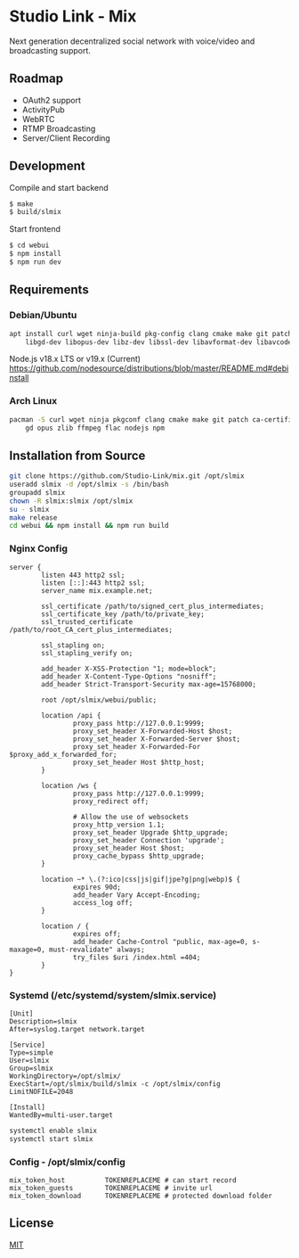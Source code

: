 # Studio Link - Mix

Next generation decentralized social network with voice/video and broadcasting support.


## Roadmap

- OAuth2 support
- ActivityPub
- WebRTC
- RTMP Broadcasting
- Server/Client Recording

## Development

Compile and start backend

```sh
$ make
$ build/slmix
```

Start frontend

```sh
$ cd webui
$ npm install
$ npm run dev
```


## Requirements

### Debian/Ubuntu

```bash
apt install curl wget ninja-build pkg-config clang cmake make git patch ca-certificates \
	libgd-dev libopus-dev libz-dev libssl-dev libavformat-dev libavcodec-dev libflac-dev
```

Node.js v18.x LTS or v19.x (Current)
https://github.com/nodesource/distributions/blob/master/README.md#debinstall


### Arch Linux

```bash
pacman -S curl wget ninja pkgconf clang cmake make git patch ca-certificates \
	gd opus zlib ffmpeg flac nodejs npm
```

## Installation from Source

```bash
git clone https://github.com/Studio-Link/mix.git /opt/slmix
useradd slmix -d /opt/slmix -s /bin/bash
groupadd slmix
chown -R slmix:slmix /opt/slmix
su - slmix
make release
cd webui && npm install && npm run build
```

### Nginx Config

```nginx
server {
        listen 443 http2 ssl;
        listen [::]:443 http2 ssl;
        server_name mix.example.net;

        ssl_certificate /path/to/signed_cert_plus_intermediates;
        ssl_certificate_key /path/to/private_key;
        ssl_trusted_certificate /path/to/root_CA_cert_plus_intermediates;

        ssl_stapling on;
        ssl_stapling_verify on;

        add_header X-XSS-Protection "1; mode=block";
        add_header X-Content-Type-Options "nosniff";
        add_header Strict-Transport-Security max-age=15768000;

        root /opt/slmix/webui/public;

        location /api {
                proxy_pass http://127.0.0.1:9999;
                proxy_set_header X-Forwarded-Host $host;
                proxy_set_header X-Forwarded-Server $host;
                proxy_set_header X-Forwarded-For $proxy_add_x_forwarded_for;
                proxy_set_header Host $http_host;
        }

        location /ws {
                proxy_pass http://127.0.0.1:9999;
                proxy_redirect off;

                # Allow the use of websockets
                proxy_http_version 1.1;
                proxy_set_header Upgrade $http_upgrade;
                proxy_set_header Connection 'upgrade';
                proxy_set_header Host $host;
                proxy_cache_bypass $http_upgrade;
        }

        location ~* \.(?:ico|css|js|gif|jpe?g|png|webp)$ {
                expires 90d;
                add_header Vary Accept-Encoding;
                access_log off;
        }

        location / {
                expires off;
                add_header Cache-Control "public, max-age=0, s-maxage=0, must-revalidate" always;
                try_files $uri /index.html =404;
        }
}
```

### Systemd (/etc/systemd/system/slmix.service)
```/etc/systemd/system/slmix.service
[Unit]
Description=slmix
After=syslog.target network.target

[Service]
Type=simple
User=slmix
Group=slmix
WorkingDirectory=/opt/slmix/
ExecStart=/opt/slmix/build/slmix -c /opt/slmix/config 
LimitNOFILE=2048

[Install]
WantedBy=multi-user.target
```

```bash
systemctl enable slmix
systemctl start slmix
```

### Config - /opt/slmix/config

```
mix_token_host          TOKENREPLACEME # can start record
mix_token_guests        TOKENREPLACEME # invite url 
mix_token_download      TOKENREPLACEME # protected download folder 
```

## License

[MIT](https://github.com/Studio-Link/mix/blob/main/LICENSE)
